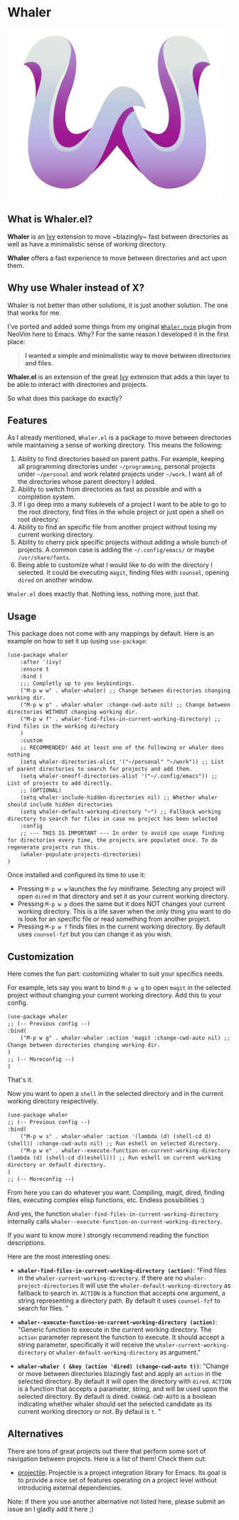 # Whaler

![Whaler Logo Image](doc/whaler-logo.png)

## What is Whaler.el?

**Whaler** is an [Ivy](https://github.com/abo-abo/swiper) extension to move ~blazingly~ fast between directories as well as have a minimalistic sense of working directory.

**Whaler** offers a fast experience to move between directories and act upon them.

## Why use Whaler instead of X?

Whaler is not better than other solutions, it is just another solution. The one that works for me.

I've ported and added some things from my original [`Whaler.nvim`](https://github.com/salorak/whaler.nvim) plugin from NeoVim here to Emacs. Why? For the same reason I developed it in the first place:
> **I wanted a simple and minimalistic way to move between directories and files.**

**Whaler.el** is an extension of the great [Ivy](https://github.com/abo-abo/swiper) extension that adds a thin layer to be able to interact with directories and projects.

So what does this package do exactly? 

## Features

As I already mentioned, `Whaler.el` is a package to move between directories while maintaining a sense of working directory. This means the following:

1. Ability to find directories based on parent paths. For example, keeping all programming directories under `~/programming`, personal projects under `~/personal` and work related projects under `~/work`. I want all of the directories whose parent directory I added.
2. Ability to switch from directories as fast as possible and with a completion system.
3. If I go deep into a many sublevels of a project I want to be able to go to the root directory, find files in the whole project or just open a shell on root directory. 
4. Ability to find an specific file from another project without losing my current working directory.
5. Ability to cherry pick specific projects without adding a whole bunch of projects. A common case is adding the `~/.config/emacs/` or maybe `/usr/share/fonts`. 
6. Being able to customize what I would like to do with the directory I selected. It could be executing `magit`, finding files with `counsel`, opening `dired` on another window. 

`Whaler.el` does exactly that. Nothing less, nothing more, just that.


## Usage

This package does not come with any mappings by default. Here is an example on how to set it up (using `use-package`:

```elisp
(use-package whaler
	:after '(ivy)
	:ensure t
	:bind ( 
	;;; Completly up to you keybindings.
	("M-p w w" . whaler-whaler) ;; Change between directories changing working dir.
	("M-p w p" . whaler-whaler :change-cwd-auto nil) ;; Change between directories WITHOUT changing working dir.
	("M-p w f" . whaler-find-files-in-current-working-directory) ;; Find files in the working directory
	)
	:custom
	;; RECOMMENDED! Add at least one of the following or whaler does nothing
	(setq whaler-directories-alist '("~/personal" "~/work")) ;; List of parent directories to search for projects and add them.
	(setq whaler-oneoff-directories-alist '("~/.config/emacs")) ;; List of projects to add directly.
	;; (OPTIONAL)
	(setq whaler-include-hidden-directories nil) ;; Whether whaler should include hidden directories
	(setq whaler-default-working-directory "~") ;; Fallback working directory to search for files in case no project has been selected
	:config
	;; --- THIS IS IMPORTANT --- In order to avoid cpu usage finding for directories every time, the projects are populated once. To do regenerate projects run this.
	(whaler-populate-projects-directories)
)
```


Once installed and configured its time to use it:

- Pressing `M-p w w` launches the Ivy miniframe. Selecting any project will open `dired` in that directory and set it as your current working directory.
- Pressing `M-p w p` does the same but it does NOT changes your current working directory. This is a life saver when the only thing you want to do is look for an specific file or read something from another project.
- Pressing `M-p w f` finds files in the current working directory. By default uses `counsel-fzf` but you can change it as you wish.

##  Customization

Here comes the fun part: customizing whaler to suit your specifics needs.

For example, lets say you want to bind `M-p w g` to open `magit` in the selected project without changing your current working directory. Add this to your config.
```elisp
(use-package whaler 
;; (-- Previous config --)
:bind(
	("M-p w g" . whaler-whaler :action 'magit :change-cwd-auto nil) ;; Change between directories changing working dir.
)
;; (-- Moreconfig --)
)
```

That's it.

Now you want to open a `shell` in the selected directory and in the current working directory respectively.
```elisp
(use-package whaler 
;; (-- Previous config --)
:bind(
	("M-p w s" . whaler-whaler :action '(lambda (d) (shell-cd d)(shell)) :change-cwd-auto nil) ;; Run eshell on selected directory.
	("M-p w e" . whaler--execute-function-on-current-working-directory  (lambda (d) (shell-cd d)(eshell))) ;; Run eshell on current working directory or default directory.
)
;; (-- Moreconfig --)

```


From here you can do whatever you want. Compiling, magit, dired, finding files, executing complex elisp functions, etc. Endless possibilities :)

And yes, the function `whaler-find-files-in-current-working-directory` internally calls `whaler--execute-function-on-current-working-directory`.

If you want to know more I strongly recommend reading the function descriptions.

Here are the most interesting ones:

- **`whaler-find-files-in-current-working-directory (action)`**: "Find files in the `whaler-current-working-directory`. If there are no `whaler-project-directories` it will use the `whaler-default-working-directory` as fallback to search in. `ACTION` is a function that accepts one argument, a string representing a directory path. By default it uses `counsel-fzf` to search for files. "

- **`whaler--execute-function-on-current-working-directory (action)`**: "Generic function to execute in the current working directory. The `action` parameter represent the function to execute. It should accept a string parameter, specifically it will receive the `whaler-current-working-directory` or `whaler-default-working-directory` as argument."

- **`whaler-whaler ( &key (action 'dired) (change-cwd-auto t))`**: "Change or move between directories blazingly fast and apply an `action` in the selected directory. By default it will open the directory with `dired`. `ACTION` is a function that accepts a parameter, string, and will be used upon the selected directory. By default is dired. `CHANGE-CWD-AUTO` is a boolean indicating whether whaler should set the selected candidate as its current working directory or not. By defaul is `t`. "


## Alternatives

There are tons of great projects out there that perform some sort of navigation between projects. Here is a list of them! Check them out:
- [projectile](https://github.com/bbatsov/projectile): Projectile is a project integration library for Emacs. Its goal is to provide a nice set of features operating on a project level without introducing external dependencies.

Note: If there you use another alternative not listed here, please submit an issue an I gladly add it here ;)

